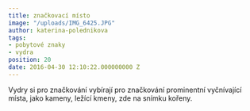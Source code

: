 ```yaml
---
title: značkovací místo
image: "/uploads/IMG_6425.JPG"
author: katerina-polednikova
tags:
- pobytové znaky
- vydra
position: 20
date: 2016-04-30 12:10:22.000000000 Z
---
```

Vydry si pro značkování vybírají pro značkování prominentní vyčnívající
místa, jako kameny, ležící kmeny, zde na snímku kořeny.


